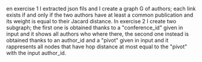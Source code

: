 en exercise 1 I extracted json fils and I create a graph G of authors; each link exists if and only if the two authors have at least a common publication and its weight is equal to their Jacard distance.
In exercise 2 I create two subgraph; the first one is obtained thanks to a "conference_id" given in input and it shows all authors who where there, the second one instead is obtained thanks to an author_id and a "pivot" given in input and it rappresents all nodes that have hop distance at most equal to the "pivot" with the input author_id.
